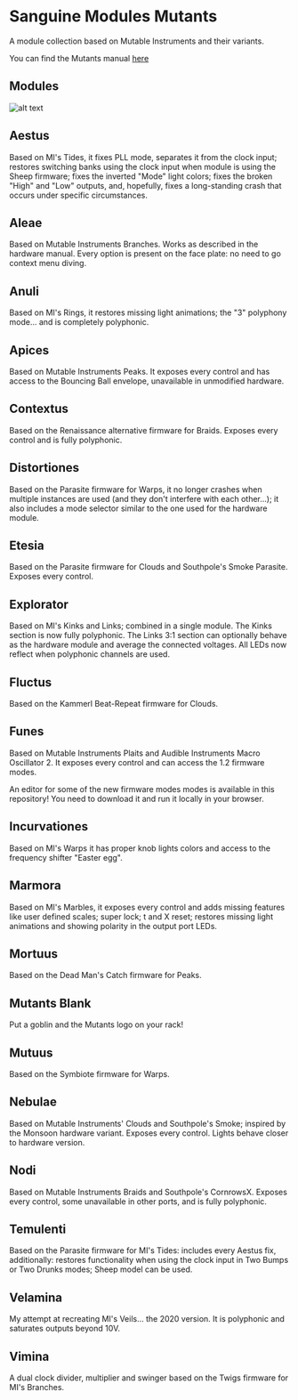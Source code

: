 # Sanguine Modules Mutants

A module collection based on Mutable Instruments and their variants.

You can find the Mutants manual [here](https://raw.githubusercontent.com/Bloodbat/SanguineModulesManuals/main/mutants_manual.pdf)

## Modules

![alt text](pics/mutants_modules.png)

## Aestus

Based on MI's Tides, it fixes PLL mode, separates it from the clock input; restores switching banks using the clock input when module is using the Sheep firmware; fixes the inverted "Mode" light colors; fixes the broken "High" and "Low" outputs, and, hopefully, fixes a long-standing crash that occurs under specific circumstances.

## Aleae

Based on Mutable Instruments Branches. Works as described in the hardware manual. Every option is present on the face plate: no need to go context menu diving.

## Anuli

Based on MI's Rings, it restores missing light animations; the "3" polyphony mode... and is completely polyphonic.

## Apices

Based on Mutable Instruments Peaks. It exposes every control and has access to the Bouncing Ball envelope, unavailable in unmodified hardware.

## Contextus

Based on the Renaissance alternative firmware for Braids. Exposes every control and is fully polyphonic.

## Distortiones

Based on the Parasite firmware for Warps, it no longer crashes when multiple instances are used (and they don't interfere with each other...); it also includes a mode selector similar to the one used for the hardware module.

## Etesia

Based on the Parasite firmware for Clouds and Southpole's Smoke Parasite. Exposes every control.

## Explorator

Based on MI's Kinks and Links; combined in a single module. The Kinks section is now fully polyphonic. The Links 3:1 section can optionally behave as the hardware module and average the connected voltages. All LEDs now reflect when polyphonic channels are used.

## Fluctus

Based on the Kammerl Beat-Repeat firmware for Clouds.

## Funes

Based on Mutable Instruments Plaits and Audible Instruments Macro Oscillator 2. It exposes every control and can access the 1.2 firmware modes.

An editor for some of the new firmware modes modes is available in this repository! You need to download it and run it locally in your browser.

## Incurvationes

Based on MI's Warps it has proper knob lights colors and access to the frequency shifter "Easter egg".

## Marmora

Based on MI's Marbles, it exposes every control and adds missing features like user defined scales; super lock; t and X reset; restores missing light animations and showing polarity in the output port LEDs.

## Mortuus

Based on the Dead Man's Catch firmware for Peaks.

## Mutants Blank

Put a goblin and the Mutants logo on your rack!

## Mutuus

Based on the Symbiote firmware for Warps.

## Nebulae

Based on Mutable Instruments' Clouds and Southpole's Smoke; inspired by the Monsoon hardware variant. Exposes every control. Lights behave closer to hardware version.

## Nodi

Based on Mutable Instruments Braids and Southpole's CornrowsX. Exposes every control, some unavailable in other ports, and is fully polyphonic.

## Temulenti

Based on the Parasite firmware for MI's Tides: includes every Aestus fix, additionally: restores functionality when using the clock input in Two Bumps or Two Drunks modes; Sheep model can be used.

## Velamina

My attempt at recreating MI's Veils... the 2020 version. It is polyphonic and saturates outputs beyond 10V.

## Vimina

A dual clock divider, multiplier and swinger based on the Twigs firmware for MI's Branches.
